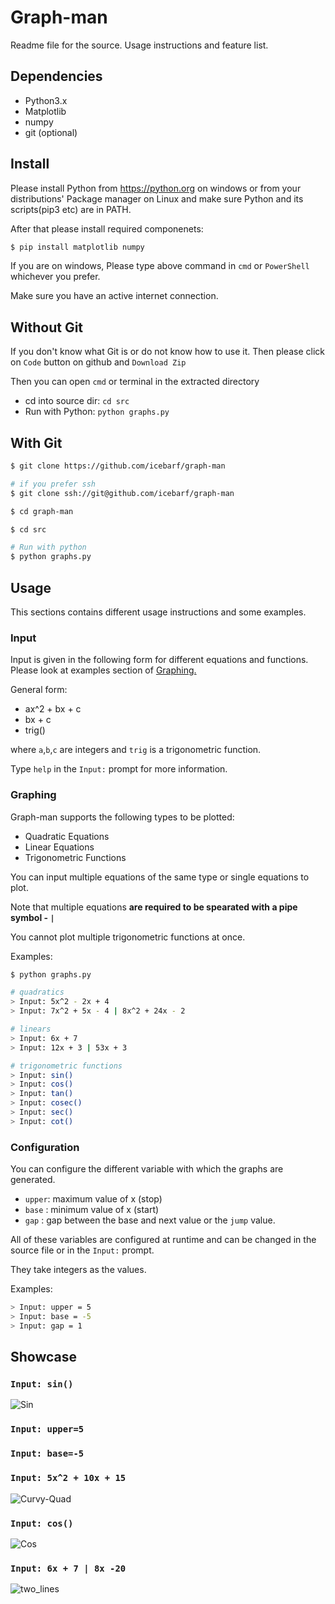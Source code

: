 # Graph-man

Readme file for the source. Usage instructions and feature list.

## Dependencies

- Python3.x
- Matplotlib
- numpy
- git (optional)

## Install

Please install Python from https://python.org on windows or from your distributions' Package manager on Linux and make sure Python and its scripts(pip3 etc) are in PATH.

After that please install required componenets:
```sh
$ pip install matplotlib numpy
```

If you are on windows, Please type above command in `cmd` or `PowerShell` whichever you prefer.

Make sure you have an active internet connection.

## Without Git

If you don't know what Git is or do not know how to use it. Then please click on `Code` button on github and `Download Zip`

Then you can open `cmd` or terminal in the extracted directory

- cd into source dir: `cd src`
- Run with Python: `python graphs.py`

## With Git

```sh
$ git clone https://github.com/icebarf/graph-man

# if you prefer ssh
$ git clone ssh://git@github.com/icebarf/graph-man

$ cd graph-man

$ cd src

# Run with python
$ python graphs.py
```

## Usage

This sections contains different usage instructions and some examples.

### Input

Input is given in the following form for different equations and functions. Please look at examples section of [Graphing.](./README.md#Graphing)

General form:
- ax^2 + bx + c
- bx + c
- trig()

where `a`,`b`,`c` are integers and `trig` is a trigonometric function.

Type `help` in the `Input:` prompt for more information.

### Graphing

Graph-man supports the following types to be plotted:

- Quadratic Equations
- Linear Equations
- Trigonometric Functions

You can input multiple equations of the same type or single equations to plot.

Note that multiple equations **are required to be spearated with a pipe symbol - `|`**

You cannot plot multiple trigonometric functions at once.

Examples:
```sh
$ python graphs.py

# quadratics
> Input: 5x^2 - 2x + 4
> Input: 7x^2 + 5x - 4 | 8x^2 + 24x - 2

# linears
> Input: 6x + 7
> Input: 12x + 3 | 53x + 3

# trigonometric functions
> Input: sin()
> Input: cos()
> Input: tan()
> Input: cosec()
> Input: sec()
> Input: cot()
```

### Configuration

You can configure the different variable with which the graphs are generated.

- `upper`: maximum value of x (stop)
- `base` : minimum value of x (start)
- `gap`  : gap between the base and next value or the `jump` value.

All of these variables are configured at runtime and can be changed in the source file or in the `Input:` prompt.

They take integers as the values.

Examples:
```sh
> Input: upper = 5
> Input: base = -5
> Input: gap = 1
```

## Showcase

### `Input: sin()`

![Sin](../assets/sin.png)

### `Input: upper=5`
### `Input: base=-5`
### `Input: 5x^2 + 10x + 15`

![Curvy-Quad](../assets/curvy_quad.png)

### `Input: cos()`

![Cos](../assets/cos.png)

### `Input: 6x + 7 | 8x -20`

![two_lines](../assets/two_lines.png)